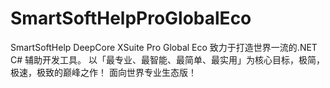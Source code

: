 # SmartSoftHelpProGlobalEco
SmartSoftHelp DeepCore XSuite Pro Global Eco 致力于打造世界一流的.NET C# 辅助开发工具。 以「最专业、最智能、最简单、最实用」为核心目标，极简，极速，极致的巅峰之作！ 面向世界专业生态版！

